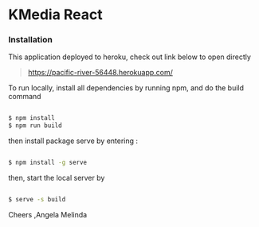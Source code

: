 # KMedia React

### Installation


This application deployed to heroku, check out link below to open directly

> https://pacific-river-56448.herokuapp.com/



To run locally, install all dependencies by running npm, and do the build command
```sh

$ npm install
$ npm run build
```

then install package serve by entering :

```sh

$ npm install -g serve

```

then, start the local server by

```sh

$ serve -s build

```


Cheers
,Angela Melinda
